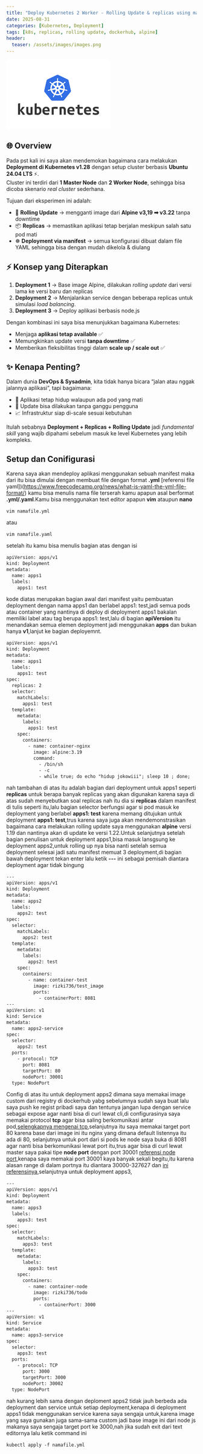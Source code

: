 ```yaml
---
title: "Deploy Kubernetes 2 Worker - Rolling Update & replicas using manifest "
date: 2025-08-31
categories: [Kubernetes, Deployment]
tags: [k8s, replicas, rolling update, dockerhub, alpine]
header:
  teaser: /assets/images/images.png
---
```

![logo1](/assets/images/images.png)


## 🌐 Overview

Pada pst kali ini saya akan mendemokan bagaimana cara melakukan **Deployment di Kubernetes v1.28** dengan setup cluster berbasis **Ubuntu 24.04 LTS** ⚡.  
Cluster ini terdiri dari **1 Master Node** dan **2 Worker Node**, sehingga bisa dicoba skenario _real cluster_ sederhana.  

Tujuan dari eksperimen ini adalah:  
- 🔄 **Rolling Update** → mengganti image dari **Alpine v3,19 ➡ v3.22** tanpa downtime  
- 📦 **Replicas** → memastikan aplikasi tetap berjalan meskipun salah satu pod mati  
- ☸️ **Deployment via manifest** → semua konfigurasi dibuat dalam file YAML sehingga bisa dengan mudah dikelola & diulang  

## ⚡ Konsep yang Diterapkan

1. **Deployment 1** → Base image Alpine, dilakukan _rolling update_ dari versi lama ke versi baru dan replicas
2. **Deployment 2** → Menjalankan service dengan beberapa replicas untuk simulasi _load balancing_.  
3. **Deployment 3** → Deploy aplikasi berbasis node.js

Dengan kombinasi ini saya bisa menunjukkan bagaimana Kubernetes:
- Menjaga **aplikasi tetap available** ✅  
- Memungkinkan update versi **tanpa downtime** ✅  
- Memberikan fleksibilitas tinggi dalam **scale up / scale out** ✅  

## ✨ Kenapa Penting?

Dalam dunia **DevOps & Sysadmin**, kita tidak hanya bicara “jalan atau nggak jalannya aplikasi”, tapi bagaimana:  
- 🚦 Aplikasi tetap hidup walaupun ada pod yang mati  
- 🔄 Update bisa dilakukan tanpa ganggu pengguna  
- 📈 Infrastruktur siap di-scale sesuai kebutuhan  

Itulah sebabnya **Deployment + Replicas + Rolling Update** jadi _fundamental skill_ yang wajib dipahami sebelum masuk ke level Kubernetes yang lebih kompleks. 

## Setup dan Conifigurasi

Karena saya akan mendeploy aplikasi menggunakan sebuah manifest maka dari itu bisa dimulai dengan membuat file dengan format **.yml**
[referensi file yaml])(https://www.freecodecamp.org/news/what-is-yaml-the-yml-file-format/)
kamu bisa menulis nama file terserah kamu apapun asal berformat **.yml/.yaml**.Kamu bisa menggunakan text editor apapun **vim** ataupun **nano**

```
vim namafile.yml 
```

atau

```
vim namafile.yaml
```

setelah itu kamu bisa menulis bagian atas dengan isi

```
apiVersion: apps/v1
kind: Deployment
metadata:
  name: apps1
  labels:
    apps1: test
```

kode diatas merupakan bagian awal dari manifest yaitu pembuatan deployment dengan nama apps1 dan berlabel apps1: test,jadi semua pods atau container yang nantinya
di deploy di deployment apps1 bakalan memiliki label atau tag berupa apps1: test,lalu di bagian **apiVersion** itu menandakan semua elemen deployment jadi menggunakan **apps** dan bukan hanya **v1**,lanjut ke bagian deployemnt. 

```
apiVersion: apps/v1
kind: Deployment
metadata:
  name: apps1
  labels:
    apps1: test
spec:
  replicas: 2
  selector:
    matchLabels:
      apps1: test
  template:
    metadata:
      labels:
        apps1: test
    spec:
      containers:
        - name: container-nginx
          image: alpine:3.19
          command:
            - /bin/sh
            - -c
            - while true; do echo "hidup jokowiii"; sleep 10 ; done;
```

nah tambahan di atas itu adalah bagian dari deployment untuk apps1 seperti **replicas** untuk berapa banyak replicas yang akan digunakan karena saya di atas sudah menyebutkan soal
replicas nah itu dia si **replicas** dalam manifest di tulis seperti itu,lalu bagian selector berfungsi agar si pod masuk ke deployment yang berlabel **apps1: test** karena
memang ditujukan untuk deployment **apps1: test**,trus karena saya juga akan mendemonstrasikan bagaimana cara melakukan rolling update saya menggunakan **alpine** versi 1.19 dan nantinya
akan di update ke versi 1.22.Untuk selanjutnya setelah bagian penulisan untuk deployment apps1,bisa masuk lansgsung ke deployment apps2,untuk rolling up nya bisa nanti setelah semua 
deployment selesai jadi satu manifest memuat 3 deployment,di bagian bawah deployment tekan enter lalu ketik **---** ini sebagai pemisah diantara deployment agar tidak bingung

```
---
apiVersion: apps/v1
kind: Deployment
metadata:
  name: apps2
  labels:
    apps2: test
spec:
  selector:
    matchLabels:
      apps2: test
  template:
    metadata:
      labels:
        apps2: test
    spec:
      containers:
        - name: container-test
          image: rizki736/test_image
          ports:
            - containerPort: 8081
---
apiVersion: v1
kind: Service
metadata:
  name: apps2-service
spec:
  selector:
    apps2: test
  ports:
    - protocol: TCP
      port: 8081
      targetPort: 80
      nodePort: 30001
  type: NodePort
```

Config di atas itu untuk deployment apps2 dimana saya memakai image custom dari registry di dockerhub yabg sebelumnya sudah saya buat lalu saya push ke regist pribadi saya
dan tentunya jangan lupa dengan service sebagai expose agar nanti bisa di curl lewat cli,di configurasinya saya memakai protocol **tcp** agar bisa saling berkomunikasi antar pod,[selengkapnya mengenai tcp](https://en.wikipedia.org/wiki/Transmission_Control_Protocol),selanjutnya itu saya memakai target port 80 karena base dari image ini itu nginx yang dimana default listennya itu ada di 80, selanjutnya untuk port dari si pods ke node saya buka di 8081 agar nanti bisa berkomunikasi lewat port itu,trus agar bisa di curl lewat master saya pakai 
tipe **node port** dengan port 30001 [referensi node port](https://www.tkng.io/services/nodeport/#:~:text=NodePort%20builds%20on%20top%20of,values%20can%20remain%20the%20same.),kenapa 
saya memakai port 30001 kaya banyak sekali begitu,itu karena alasan range di dalam portnya itu diantara 30000-327627 dan [ini referensinya](https://stackoverflow.com/questions/63698150/in-kubernetes-why-nodeport-has-default-port-range-from-30000-32767),selanjutnya untuk deployment apps3,

```
---
apiVersion: apps/v1
kind: Deployment
metadata:
  name: apps3
  labels:
    apps3: test
spec:
  selector:
    matchLabels:
      apps3: test
  template:
    metadata:
      labels:
        apps3: test
    spec:
      containers:
        - name: container-node
          image: rizki736/todo
          ports:
            - containerPort: 3000
---
apiVersion: v1
kind: Service
metadata:
  name: apps3-service
spec:
  selector:
    apps3: test
  ports:
    - protocol: TCP
      port: 3000
      targetPort: 3000
      nodePort: 30002
  type: NodePort

```

nah kurang lebih sama dengan deploment apps2 tidak jauh berbeda ada deployment dan service untuk setiap deployment,kenapa di deployment apps1 tidak menggunakan service karena saya sengaja untuk,karena image yang saya gunakan juga sama-sama custom jadi base image ini dari node js makanya saya sengaja target port ke 3000,nah jika sudah exit dari text editornya lalu ketik command ini

```
kubectl apply -f namafile.yml
```

